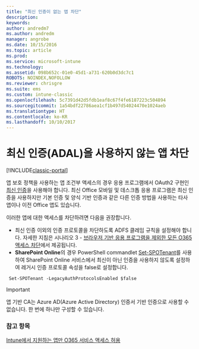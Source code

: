 ```yaml
---
title: "최신 인증이 없는 앱 차단"
description: 
keywords: 
author: andredm7
ms.author: andredm
manager: angrobe
ms.date: 10/15/2016
ms.topic: article
ms.prod: 
ms.service: microsoft-intune
ms.technology: 
ms.assetid: 098b652c-01e0-45d1-a731-620b0d3dc7c1
ROBOTS: NOINDEX,NOFOLLOW
ms.reviewer: chrisgre
ms.suite: ems
ms.custom: intune-classic
ms.openlocfilehash: 5c7391d42d5fdb1eaf8c67f4fe6187223c504894
ms.sourcegitcommit: 1a54bdf22786aea1cf1b497d54024470e1024aeb
ms.translationtype: HT
ms.contentlocale: ko-KR
ms.lasthandoff: 10/10/2017
---
```

# <a name="block-apps-that-do-not-use-modern-authentication-adal"></a>최신 인증(ADAL)을 사용하지 않는 앱 차단

[!INCLUDE[classic-portal](../includes/classic-portal.md)]

앱 보호 정책을 사용하는 앱 조건부 액세스의 경우 응용 프로그램에서 OAuth2 구현인 [최신 인증](https://support.office.com/article/Using-Office-365-modern-authentication-with-Office-clients-776c0036-66fd-41cb-8928-5495c0f9168a)을 사용해야 합니다. 최신 Office 모바일 및 데스크톱 응용 프로그램은 최신 인증을 사용하지만 기본 인증 및 양식 기반 인증과 같은 다른 인증 방법을 사용하는 타사 앱이나 이전 Office 앱도 있습니다.

이러한 앱에 대한 액세스를 차단하려면 다음을 권장합니다.

* 최신 인증 이외의 인증 프로토콜을 차단하도록 ADFS 클레임 규칙을 설정해야 합니다. 자세한 지침은 시나리오 3 - [브라우저 기반 응용 프로그램을 제외한 모든 O365 액세스 차단](https://technet.microsoft.com/library/dn592182.aspx)에서 제공됩니다.
* **SharePoint Online**의 경우 PowerShell commandlet [Set-SPOTenant](https://technet.microsoft.com/library/fp161390.aspx)를 사용하여 SharePoint Online 서비스에서 최신이 아닌 인증을 사용하지 않도록 설정하여 레거시 인증 프로토콜 속성을 false로 설정합니다.

```
 Set-SPOTenant -LegacyAuthProtocolsEnabled $false

```


>[!IMPORTANT]
>앱 기반 CA는 Azure AD(Azure Active Directory) 인증서 기반 인증으로 사용할 수 없습니다. 한 번에 하나만 구성할 수 있습니다.

### <a name="see-also"></a>참고 항목
[Intune에서 지원하는 앱만 O365 서비스 액세스 허용](allow-policy-managed-apps-access-to-o365.md)
